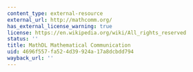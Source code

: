 ```yaml
---
content_type: external-resource
external_url: http://mathcomm.org/
has_external_license_warning: true
license: https://en.wikipedia.org/wiki/All_rights_reserved
status: ''
title: MathDL Mathematical Communication
uid: 4696f557-fa52-4d39-924a-17a8dcbdd794
wayback_url: ''
---
```

